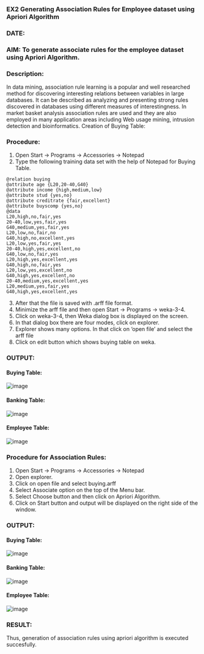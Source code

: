 ### EX2 Generating Association Rules for Employee dataset using Apriori Algorithm
### DATE: 
### AIM: To generate associate rules for the employee dataset using Apriori Algorithm.
### Description:
In data mining, association rule learning is a popular and well researched method for discovering interesting
relations between variables in large databases. It can be described as analyzing and presenting strong rules discovered
in databases using different measures of interestingness. In market basket analysis association rules are used and they
are also employed in many application areas including Web usage mining, intrusion detection and bioinformatics.
Creation of Buying Table:
### Procedure:
1) Open Start -> Programs -> Accessories -> Notepad
2) Type the following training data set with the help of Notepad for Buying Table.

```
@relation buying
@attribute age {L20,20-40,G40}
@attribute income {high,medium,low}
@attribute stud {yes,no}
@attribute creditrate {fair,excellent}
@attribute buyscomp {yes,no}
@data
L20,high,no,fair,yes
20-40,low,yes,fair,yes
G40,medium,yes,fair,yes
L20,low,no,fair,no
G40,high,no,excellent,yes
L20,low,yes,fair,yes
20-40,high,yes,excellent,no
G40,low,no,fair,yes
L20,high,yes,excellent,yes
G40,high,no,fair,yes
L20,low,yes,excellent,no
G40,high,yes,excellent,no
20-40,medium,yes,excellent,yes
L20,medium,yes,fair,yes
G40,high,yes,excellent,yes
```
3) After that the file is saved with .arff file format.
4) Minimize the arff file and then open Start -> Programs -> weka-3-4.
5) Click on weka-3-4, then Weka dialog box is displayed on the screen.
6) In that dialog box there are four modes, click on explorer.
7) Explorer shows many options. In that click on ‘open file’ and select the arff file
8) Click on edit button which shows buying table on weka.
### OUTPUT:
#### Buying Table:
![image](https://github.com/user-attachments/assets/e678ca1d-a417-42db-a13b-5781f16cdfa1)
#### Banking Table:
![image](https://github.com/user-attachments/assets/05fc1ec2-c9e7-4db0-8b5e-aacffaa4a393)
#### Employee Table:
![image](https://github.com/user-attachments/assets/75e11ad8-ac4e-4228-8bd3-56ca85aa495f)


### Procedure for Association Rules:
1) Open Start -> Programs -> Accessories -> Notepad
2) Open explorer.
3) Click on open file and select buying.arff
4) Select Associate option on the top of the Menu bar.
5) Select Choose button and then click on Apriori Algorithm.
6) Click on Start button and output will be displayed on the right side of the window.

### OUTPUT:
#### Buying Table:
![image](https://github.com/user-attachments/assets/fb8f9cd3-9c36-473b-9c9f-cb6c01ed31f6)
#### Banking Table:
![image](https://github.com/user-attachments/assets/c3b9606f-0722-46db-9a74-7f0d331749f6)
#### Employee Table:
![image](https://github.com/user-attachments/assets/a2aee82d-03eb-4da3-9d70-414d52927c16)

### RESULT: 
Thus, generation of association rules using apriori algorithm is executed succesfully.
